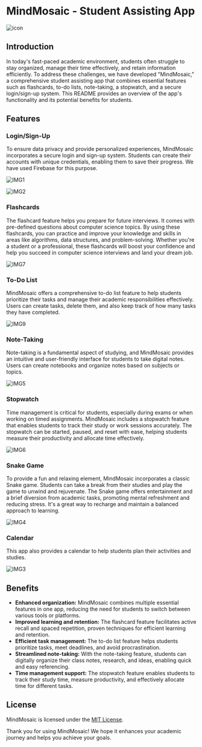 # MindMosaic - Student Assisting App

![icon](https://github.com/zuhaakashif/Mind-Mosaic/assets/100795162/f7d1de0d-cda3-4a2e-ac6c-262f17d047ce)


## Introduction

In today's fast-paced academic environment, students often struggle to stay organized, manage their time effectively, and retain information efficiently. To address these challenges, we have developed "MindMosaic," a comprehensive student assisting app that combines essential features such as flashcards, to-do lists, note-taking, a stopwatch, and a secure login/sign-up system. This README provides an overview of the app's functionality and its potential benefits for students.



## Features

### Login/Sign-Up

To ensure data privacy and provide personalized experiences, MindMosaic incorporates a secure login and sign-up system. Students can create their accounts with unique credentials, enabling them to save their progress. We have used Firebase for this purpose.

![IMG1](https://github.com/zuhaakashif/Mind-Mosaic/assets/100795162/91670d2d-f3f4-40b5-94e2-566ae36844e7)

![IMG2](https://github.com/zuhaakashif/Mind-Mosaic/assets/100795162/1d45ba29-938a-4133-9c0b-2d32db08298c)




### Flashcards

The flashcard feature helps you prepare for future interviews. It comes with pre-defined questions about computer science topics. By using these flashcards, you can practice and improve your knowledge and skills in areas like algorithms, data structures, and problem-solving. Whether you're a student or a professional, these flashcards will boost your confidence and help you succeed in computer science interviews and land your dream job.

![IMG7](https://github.com/zuhaakashif/Mind-Mosaic/assets/100795162/f898815b-fbe3-4742-b357-554fafb865be)


### To-Do List

MindMosaic offers a comprehensive to-do list feature to help students prioritize their tasks and manage their academic responsibilities effectively. Users can create tasks, delete them, and also keep track of how many tasks they have completed.


![IMG9](https://github.com/zuhaakashif/Mind-Mosaic/assets/100795162/048fd343-6c87-4f22-85a6-91ed45c4ffff)



### Note-Taking

Note-taking is a fundamental aspect of studying, and MindMosaic provides an intuitive and user-friendly interface for students to take digital notes. Users can create notebooks and organize notes based on subjects or topics.


![IMG5](https://github.com/zuhaakashif/Mind-Mosaic/assets/100795162/077e7d58-b0d1-472a-857c-8be7947f0926)


### Stopwatch

Time management is critical for students, especially during exams or when working on timed assignments. MindMosaic includes a stopwatch feature that enables students to track their study or work sessions accurately. The stopwatch can be started, paused, and reset with ease, helping students measure their productivity and allocate time effectively.

![IMG6](https://github.com/zuhaakashif/Mind-Mosaic/assets/100795162/88704119-cb13-4d96-9d55-14e44ecc75d5)



### Snake Game
To provide a fun and relaxing element, MindMosaic incorporates a classic
Snake game. Students can take a break from their studies and play the
game to unwind and rejuvenate. The Snake game offers entertainment and
a brief diversion from academic tasks, promoting mental refreshment and
reducing stress. It's a great way to recharge and maintain a balanced
approach to learning.

![IMG4](https://github.com/zuhaakashif/Mind-Mosaic/assets/100795162/8e608149-ce98-4975-998b-a70fa5eb891e)


### Calendar
This app also provides a calendar to help students plan their activities and studies.

![IMG3](https://github.com/zuhaakashif/Mind-Mosaic/assets/100795162/ea4e0549-a3a6-4833-8163-bd0b76ff5b01)



## Benefits

- **Enhanced organization:** MindMosaic combines multiple essential features in one app, reducing the need for students to switch between various tools or platforms.
- **Improved learning and retention:** The flashcard feature facilitates active recall and spaced repetition, proven techniques for efficient learning and retention.
- **Efficient task management:** The to-do list feature helps students prioritize tasks, meet deadlines, and avoid procrastination.
- **Streamlined note-taking:** With the note-taking feature, students can digitally organize their class notes, research, and ideas, enabling quick and easy referencing.
- **Time management support:** The stopwatch feature enables students to track their study time, measure productivity, and effectively allocate time for different tasks.

## License

MindMosaic is licensed under the [MIT License](LICENSE).


Thank you for using MindMosaic! We hope it enhances your academic journey and helps you achieve your goals.
